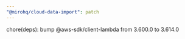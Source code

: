```yaml
---
"@mirohq/cloud-data-import": patch
---
```


chore(deps): bump @aws-sdk/client-lambda from 3.600.0 to 3.614.0
